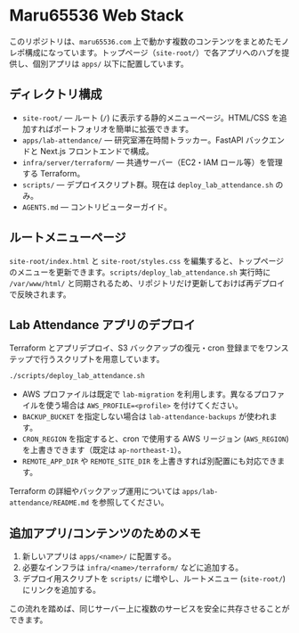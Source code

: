 # Maru65536 Web Stack

このリポジトリは、`maru65536.com` 上で動かす複数のコンテンツをまとめたモノレポ構成になっています。トップページ（`site-root/`）で各アプリへのハブを提供し、個別アプリは `apps/` 以下に配置しています。

## ディレクトリ構成

- `site-root/` — ルート (`/`) に表示する静的メニューページ。HTML/CSS を追加すればポートフォリオを簡単に拡張できます。
- `apps/lab-attendance/` — 研究室滞在時間トラッカー。FastAPI バックエンドと Next.js フロントエンドで構成。
- `infra/server/terraform/` — 共通サーバー（EC2・IAM ロール等）を管理する Terraform。
- `scripts/` — デプロイスクリプト群。現在は `deploy_lab_attendance.sh` のみ。
- `AGENTS.md` — コントリビューターガイド。

## ルートメニューページ

`site-root/index.html` と `site-root/styles.css` を編集すると、トップページのメニューを更新できます。`scripts/deploy_lab_attendance.sh` 実行時に `/var/www/html/` と同期されるため、リポジトリだけ更新しておけば再デプロイで反映されます。

## Lab Attendance アプリのデプロイ

Terraform とアプリデプロイ、S3 バックアップの復元・cron 登録までをワンステップで行うスクリプトを用意しています。

```bash
./scripts/deploy_lab_attendance.sh
```

- AWS プロファイルは既定で `lab-migration` を利用します。異なるプロファイルを使う場合は `AWS_PROFILE=<profile>` を付けてください。
- `BACKUP_BUCKET` を指定しない場合は `lab-attendance-backups` が使われます。
- `CRON_REGION` を指定すると、cron で使用する AWS リージョン (`AWS_REGION`) を上書きできます（既定は `ap-northeast-1`）。
- `REMOTE_APP_DIR` や `REMOTE_SITE_DIR` を上書きすれば別配置にも対応できます。

Terraform の詳細やバックアップ運用については `apps/lab-attendance/README.md` を参照してください。

## 追加アプリ/コンテンツのためのメモ

1. 新しいアプリは `apps/<name>/` に配置する。
2. 必要なインフラは `infra/<name>/terraform/` などに追加する。
3. デプロイ用スクリプトを `scripts/` に増やし、ルートメニュー (`site-root/`) にリンクを追加する。

この流れを踏めば、同じサーバー上に複数のサービスを安全に共存させることができます。
